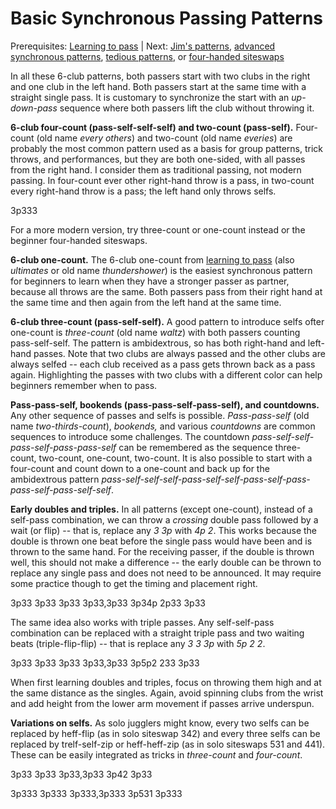 # Basic Synchronous Passing Patterns

Prerequisites: [Learning to pass]() | Next: [Jim's patterns](), [advanced synchronous patterns](), [tedious patterns](), or [four-handed siteswaps]() 

In all these 6-club patterns, both passers start with two clubs in the right and one club in the left hand. Both passers start at the same time with a straight single pass. It is customary to synchronize the start with an *up-down-pass* sequence where both passers lift the club without throwing it.

**6-club four-count (pass-self-self-self) and two-count (pass-self).** Four-count (old name *every others*) and two-count (old name *everies*) are probably the most common pattern used as a basis for group patterns, trick throws, and performances, but they are both one-sided, with all passes from the right hand. I consider them as traditional passing, not modern passing. In four-count ever other right-hand throw is a pass, in two-count every right-hand throw is a pass; the left hand only throws selfs.

<sync>3p333</sync>

<crossreference>For a more modern version, try three-count or one-count instead or the beginner four-handed siteswaps.</crossreference>

**6-club one-count.** The 6-club one-count from [learning to pass]() (also *ultimates* or old name *thundershower*) is the easiest synchronous pattern for beginners to learn when they have a stronger passer as partner, because all throws are the same. Both passers pass from their right hand at the same time and then again from the left hand at the same time.

**6-club three-count (pass-self-self).** A good pattern to introduce selfs ofter one-count is *three-count* (old name *waltz*) with both passers counting pass-self-self. The pattern is ambidextrous, so has both right-hand and left-hand passes. Note that two clubs are always passed and the other clubs are always selfed -- each club received as a pass gets thrown back as a pass again. Highlighting the passes with two clubs with a different color can help beginners remember when to pass.

**Pass-pass-self, bookends (pass-pass-self-pass-self), and countdowns.** Any other sequence of passes and selfs is possible. *Pass-pass-self* (old name *two-thirds-count*), *bookends,* and various *countdowns* are common sequences to introduce some challenges. The countdown *pass-self-self-pass-self-pass-pass-self* can be remembered as the sequence three-count, two-count, one-count, two-count. It is also possible to start with a four-count and count down to a one-count and back up for the ambidextrous pattern *pass-self-self-self-pass-self-self-pass-self-pass-pass-self-pass-self-self*.

**Early doubles and triples.** In all patterns (except one-count), instead of a self-pass combination, we can throw a *crossing* double pass followed by a wait (or flip) -- that is, replace any *3 3p* with *4p 2*. This works because the double is thrown one beat before the single pass would have been and is thrown to the same hand. For the receiving passer, if the double is thrown well, this should not make a difference -- the early double can be thrown to replace any single pass and does not need to be announced. It may require some practice though to get the timing and placement right.

<sync style='{"emphasizeThrows": [10,11,12,13]}'>3p33 3p33 3p33 3p33,3p33 3p34p 2p33 3p33</sync>

<!-- pssps**sp**sspss
pssps**df**sspss -->

The same idea also works with triple passes. Any self-self-pass combination can be replaced with a straight triple pass and two waiting beats (triple-flip-flip) -- that is replace any *3 3 3p* with *5p 2 2*.

<sync style='{"emphasizeThrows": [8,9,10,11,12,13]}'>3p33 3p33 3p33 3p33,3p33 3p5p2 233 3p33</sync>

<!-- pssp**ssp**sspss
pssp**rff**sspss -->

When first learning doubles and triples, focus on throwing them high and at the same distance as the singles. Again, avoid spinning clubs from the wrist and add height from the lower arm movement if passes arrive underspun.

**Variations on selfs.** As solo jugglers might know, every two selfs can be replaced by heff-flip (as in solo siteswap 342) and every three selfs can be replaced by trelf-self-zip or heff-heff-zip (as in solo siteswaps 531 and 441). These can be easily integrated as tricks in *three-count* and *four-count*.

<sync style='{"emphasizeThrows": [8,9,10,11]}'>3p33 3p33 3p33,3p33 3p42 3p33</sync>

<sync style='{"emphasizeThrows": [10,11,12,13,14,15]}'>3p333 3p333 3p333,3p333 3p531 3p333</sync>

<!-- pssp**ss**pss
pssp**hf**pss

psssp**sss**psss
psssp**tsz**psss -->
